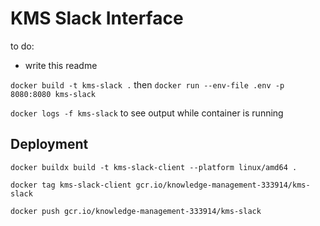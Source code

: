 # KMS Slack Interface

to do:
- write this readme

`docker build -t kms-slack .` then `docker run --env-file .env -p 8080:8080 kms-slack`

`docker logs -f kms-slack` to see output while container is running


## Deployment
`docker buildx build -t kms-slack-client --platform linux/amd64 .`

`docker tag kms-slack-client gcr.io/knowledge-management-333914/kms-slack`

`docker push gcr.io/knowledge-management-333914/kms-slack`